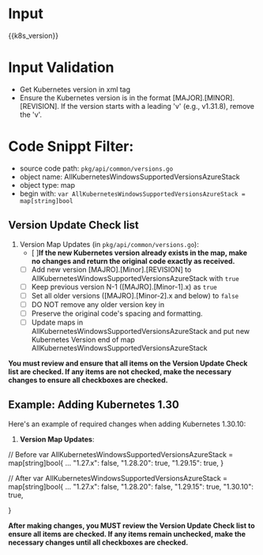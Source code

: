 

# Input 
<KubernetesVersion>{{k8s_version}}</KubernetesVersion>

# Input Validation
- Get Kubernetes version in xml tag <KubernetesVersion>
- Ensure the Kubernetes version is in the format [MAJOR].[MINOR].[REVISION]. If the version starts with a leading 'v' (e.g., v1.31.8), remove the 'v'.

# Code Snippt Filter:
   - source code path: `pkg/api/common/versions.go`
   - object name: AllKubernetesWindowsSupportedVersionsAzureStack
   - object type: map
   - begin with: `var AllKubernetesWindowsSupportedVersionsAzureStack = map[string]bool`


## Version Update Check list

1. Version Map Updates (in `pkg/api/common/versions.go`):
   - [ ]**If the new Kubernetes version already exists in the map, make no changes and return the original code exactly as received.**
   - [ ] Add new version [MAJRO].[Minor].[REVISION] to AllKubernetesWindowsSupportedVersionsAzureStack with `true`
   - [ ] Keep previous version N-1 ([MAJRO].[Minor-1].x) as `true`
   - [ ] Set all older versions ([MAJRO].[Minor-2].x and below) to `false`
   - [ ] DO NOT remove any older version key in
   - [ ] Preserve the original code's spacing and formatting.
   - [ ] Update maps in AllKubernetesWindowsSupportedVersionsAzureStack and put new Kubernetes Version end of map AllKubernetesWindowsSupportedVersionsAzureStack

**You must review and ensure that all items on the **Version Update Check list** are checked. If any items are not checked, make the necessary changes to ensure all checkboxes are checked.**

## Example: Adding Kubernetes 1.30

Here's an example of required changes when adding Kubernetes 1.30.10:

1. **Version Map Updates**:

// Before
var AllKubernetesWindowsSupportedVersionsAzureStack = map[string]bool{
    ...
    "1.27.x": false,
    "1.28.20": true,
    "1.29.15": true,
}

// After
var AllKubernetesWindowsSupportedVersionsAzureStack = map[string]bool{
     ...
     "1.27.x": false,
     "1.28.20": false,
     "1.29.15": true,
     "1.30.10": true,

}

**After making changes, you MUST review the **Version Update Check list** to ensure all items are checked. If any items remain unchecked, make the necessary changes until all checkboxes are checked.**
